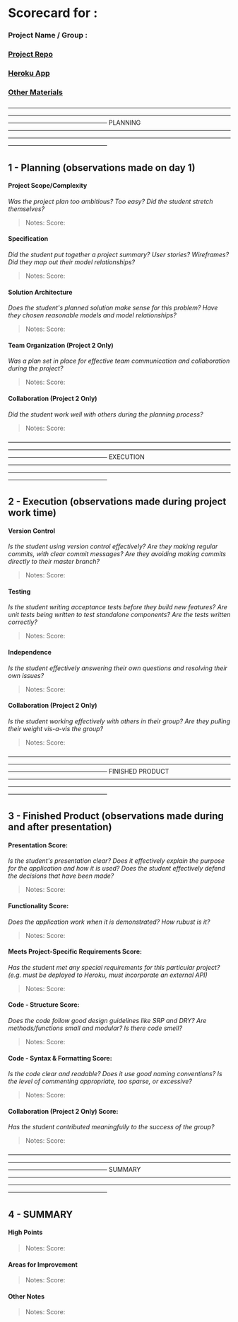 # Scorecard for :
### Project Name / Group :
### [Project Repo]()
### [Heroku App]()
### [Other Materials]()


————————————————————————————————————————————————————————————————————————————————————————
                                    PLANNING
————————————————————————————————————————————————————————————————————————————————————————

## 1 - Planning (observations made on day 1)
#### Project Scope/Complexity
*Was the project plan too ambitious? Too easy? Did the student stretch themselves?*

> Notes:
> Score:

#### Specification
*Did the student put together a project summary? User stories? Wireframes? Did they map out their model relationships?*

> Notes:
> Score:

#### Solution Architecture
*Does the student's planned solution make sense for this problem? Have they chosen reasonable models and model relationships?*

> Notes:
> Score:

#### Team Organization (Project 2 Only)
*Was a plan set in place for effective team communication and collaboration during the project?*

> Notes:
> Score:

#### Collaboration (Project 2 Only)
*Did the student work well with others during the planning process?*

> Notes:
> Score:


————————————————————————————————————————————————————————————————————————————————————————
                                    EXECUTION
————————————————————————————————————————————————————————————————————————————————————————

## 2 - Execution (observations made during project work time)
#### Version Control
*Is the student using version control effectively? Are they making regular commits, with clear commit messages? Are they avoiding making commits directly to their master branch?*

> Notes:
> Score:

#### Testing
*Is the student writing acceptance tests before they build new features? Are unit tests being written to test standalone components? Are the tests written correctly?*

> Notes:
> Score:

#### Independence
*Is the student effectively answering their own questions and resolving their own issues?*

> Notes:
> Score:

#### Collaboration (Project 2 Only)
*Is the student working effectively with others in their group? Are they pulling their weight vis-a-vis the group?*

> Notes:
> Score:

————————————————————————————————————————————————————————————————————————————————————————
                                    FINISHED PRODUCT
————————————————————————————————————————————————————————————————————————————————————————

## 3 - Finished Product (observations made during and after presentation)
#### Presentation Score:
*Is the student's presentation clear? Does it effectively explain the purpose for the application and how it is used? Does the student effectively defend the decisions that have been made?*

> Notes:
> Score:

#### Functionality Score:
*Does the application work when it is demonstrated? How rubust is it?*

> Notes:
> Score:

#### Meets Project-Specific Requirements Score:
*Has the student met any special requirements for this particular project? (e.g. must be deployed to Heroku, must incorporate an external API)*

> Notes:
> Score:

#### Code - Structure Score:
*Does the code follow good design guidelines like SRP and DRY? Are methods/functions small and modular? Is there code smell?*

> Notes:
> Score:

#### Code - Syntax & Formatting Score:
*Is the code clear and readable? Does it use good naming conventions? Is the level of commenting appropriate, too sparse, or excessive?*

> Notes:
> Score:

#### Collaboration (Project 2 Only) Score:
*Has the student contributed meaningfully to the success of the group?*

> Notes:
> Score:


————————————————————————————————————————————————————————————————————————————————————————
                                    SUMMARY
————————————————————————————————————————————————————————————————————————————————————————

## 4 - SUMMARY
#### High Points

> Notes:
> Score:

#### Areas for Improvement

> Notes:
> Score:

#### Other Notes

> Notes:
> Score:

